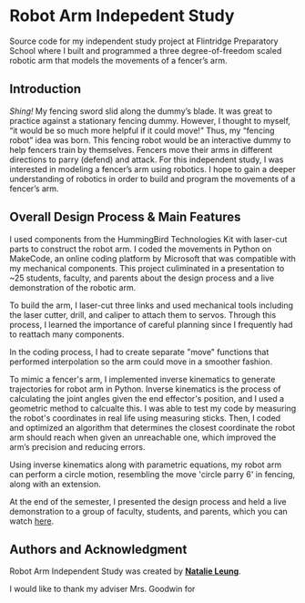# Robot Arm Indepedent Study
Source code for my independent study project at Flintridge Preparatory School where I built and programmed a three degree-of-freedom scaled robotic arm that models the movements of a fencer’s arm.

## **Introduction**
*Shing!* My fencing sword slid along the dummy’s blade. It was great to practice against a stationary fencing dummy. However, I thought to myself, “it would be so much more helpful if it could move!” Thus, my “fencing robot” idea was born. This fencing robot would be an interactive dummy to help fencers train by themselves.
Fencers move their arms in different directions to parry (defend) and attack. For this independent study, I was interested in modeling a fencer’s arm using robotics. I hope to gain a deeper understanding of robotics in order to build and program the movements of a fencer’s arm. 

## **Overall Design Process & Main Features**
I used components from the HummingBird Technologies Kit with laser-cut parts to construct the robot arm. I coded the movements in Python on MakeCode, an online coding platform by Microsoft that was compatible with my mechanical components. This project culiminated in a presentation to ~25 students, faculty, and parents about the design process and a live demonstration of the robotic arm.

To build the arm, I laser-cut three links and used mechanical tools including the laser cutter, drill, and caliper to attach them to servos. Through this process, I learned the importance of careful planning since I frequently had to reattach many components.

In the coding process, I had to create separate "move" functions that performed interpolation so the arm could move in a smoother fashion.

To mimic a fencer's arm, I implemented inverse kinematics to generate trajectories for robot arm in Python. Inverse kinematics is the process of calculating the joint angles given the end effector's position, and I used a geometric method to calcualte this. I was able to test my code by measuring the robot's coordinates in real life using measuring sticks. Then, I coded and optimized an algorithm that determines the
closest coordinate the robot arm should reach when given an unreachable one, which improved the arm’s precision and reducing errors.

Using inverse kinematics along with parametric equations, my robot arm can perform a circle motion, resembling the move 'circle parry 6' in fencing, along with an extension.

At the end of the semester, I presented the design process and held a live demonstration to a group of faculty, students, and parents, which you can watch [here](https://youtu.be/ujZPBW6D7Yo).

## **Authors and Acknowledgment**

Robot Arm Independent Study was created by **[Natalie Leung](https://github.com/polarcow)**.

I would like to thank my adviser Mrs. Goodwin for 
